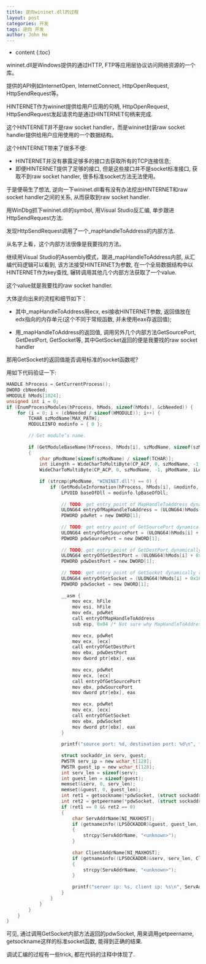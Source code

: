 ```yaml
---
title: 逆向wininet.dll的过程
layout: post
categories: 开发
tags: 逆向 开发
author: John He
---
```


* content
{:toc}

wininet.dll是Windows提供的通过HTTP, FTP等应用层协议访问网络资源的一个库。

提供的API例如InternetOpen, InternetConnect, HttpOpenRequest, HttpSendRequest等。

HINTERNET作为wininet提供给用户应用的句柄, HttpOpenRequest, HttpSendRequest发起请求均是通过HINTERNET句柄来完成.

这个HINTERNET并不是raw socket handler，而是wininet封装raw socket handler提供给用户应用使用的一个数据结构。

这个HINTERNET带来了很多不便:
- HINTERNET并没有暴露足够多的接口去获取所有的TCP连接信息;
- 即便HINTERNET提供了足够的接口, 但是这些接口并不是socket标准接口, 获取不到raw socket handler, 很多标准socket方法无法使用。

于是便萌生了想法, 逆向一下wininet.dll看有没有办法挖出HINTERNET和raw socket handler之间的关系, 从而获取到raw socket handler.

用WinDbg抓下wininet.dll的symbol, 用Visual Studio反汇编, 单步跟进HttpSendRequest方法.

发现HttpSendRequest调用了一个_mapHandleToAddress的内部方法.

从名字上看，这个内部方法很像是我要找的方法。

继续用Visual Studio的Assembly模式，跟进_mapHandleToAddress内部, 从汇编代码逻辑可以看到, 该方法接受HINTERNET为参数, 在一个全局数据结构中以HINTERNET作为key查找, 辗转调用其他几个内部方法获取了一个value.

这个value就是我要找的raw socket handler.

大体逆向出来的流程和细节如下：

- 其中_mapHandleToAddress用ecx, esi接收HINTERNET参数, 返回值放在edx指向的内存单元(这个不同于常规函数, 并未使用eax存返回值);

- 用_mapHandleToAddress的返回值, 调用另外几个内部方法GetSourcePort, GetDestPort, GetSocket等, 其中GetSocket返回的便是我要找的raw socket handler

那用GetSocket的返回值能否调用标准的socket函数呢?

用如下代码验证一下:

```c
HANDLE hProcess = GetCurrentProcess();
DWORD cbNeeded;
HMODULE hMods[1024];
unsigned int i = 0;
if (EnumProcessModules(hProcess, hMods, sizeof(hMods), &cbNeeded)) {
    for (i = 0; i < (cbNeeded / sizeof(HMODULE)); i++) {
        TCHAR szModName[MAX_PATH];
        MODULEINFO modinfo = { 0 };
 
        // Get module’s name.
 
        if (GetModuleBaseName(hProcess, hMods[i], szModName, sizeof(szModName) / sizeof(TCHAR)))
        {
            char pModName[sizeof(szModName) / sizeof(TCHAR)];
            int iLength = WideCharToMultiByte(CP_ACP, 0, szModName, -1, NULL, 0, NULL, NULL);
            WideCharToMultiByte(CP_ACP, 0, szModName, -1, pModName, iLength, NULL, NULL);
 
            if (strcmp(pModName, "WININET.dll") == 0) {
                if (GetModuleInformation(hProcess, hMods[i], &modinfo, sizeof(modinfo)) != 0) {
                    LPVOID baseOfDll = modinfo.lpBaseOfDll;
                    
                    // TODO: get entry point of MapHandleToAddress dynamically rather than hardcoding offset.
                    ULONG64 entryOfMapHandleToAddress = (ULONG64)hMods[i] + 0xB08F0;
                    PDWORD pdwRet = new DWORD[1];
 
                    // TODO: get entry point of GetSourcePort dynamically rather than hardcoding offset.
                    ULONG64 entryOfGetSourcePort = (ULONG64)hMods[i] + 0x16EA39;
                    PDWORD pdwSourcePort = new DWORD[1];
 
                    // TODO: get entry point of GetDestPort dynamically rather than hardcoding offset.
                    ULONG64 entryOfGetDestPort = (ULONG64)hMods[i] + 0x16E965;
                    PDWORD pdwDestPort = new DWORD[1];
 
                    // TODO: get entry point of GetSocket dynamically rather than hardcoding offset.
                    ULONG64 entryOfGetSocket = (ULONG64)hMods[i] + 0x16EA03;
                    PDWORD pdwSocket = new DWORD[1];
 
                    __asm {
                        mov ecx, hFile
                        mov esi, hFile
                        mov edx, pdwRet
                        call entryOfMapHandleToAddress
                        sub esp, 0x04 /* Not sure why MapHandleToAddress doesn't restore esp correctly, manually restore it */
 
                        mov ecx, pdwRet
                        mov ecx, [ecx]
                        call entryOfGetDestPort
                        mov ebx, pdwDestPort
                        mov dword ptr[ebx], eax
 
                        mov ecx, pdwRet
                        mov ecx, [ecx]
                        call entryOfGetSourcePort
                        mov ebx, pdwSourcePort
                        mov dword ptr[ebx], eax
 
                        mov ecx, pdwRet
                        mov ecx, [ecx]
                        call entryOfGetSocket
                        mov ebx, pdwSocket
                        mov dword ptr[ebx], eax
                    }
 
                    printf("source port: %d, destination port: %d\n", *pdwSourcePort, *pdwDestPort);
 
                    struct sockaddr_in serv, guest;
                    PWSTR serv_ip = new wchar_t[128];
                    PWSTR guest_ip = new wchar_t[128];
                    int serv_len = sizeof(serv);
                    int guest_len = sizeof(guest);
                    memset(&serv, 0, serv_len);
                    memset(&guest, 0, guest_len);
                    int ret1 = getsockname(*pdwSocket, (struct sockaddr *)&serv, &serv_len);
                    int ret2 = getpeername(*pdwSocket, (struct sockaddr *)&guest, &guest_len);
                    if (ret1 == 0 && ret2 == 0)
                    {
                        char ServAddrName[NI_MAXHOST];
                        if (getnameinfo((LPSOCKADDR)&guest, guest_len, ServAddrName, sizeof(ServAddrName), NULL, 0, NI_NUMERICHOST) != 0)
                        {
                            strcpy(ServAddrName, "<unknown>");
                        }
 
                        char ClientAddrName[NI_MAXHOST];
                        if (getnameinfo((LPSOCKADDR)&serv, serv_len, ClientAddrName, sizeof(ClientAddrName), NULL, 0, NI_NUMERICHOST) != 0)
                        {
                            strcpy(ServAddrName, "<unknown>");
                        }
 
                        printf("server ip: %s, client ip: %s\n", ServAddrName, ClientAddrName);                         
                    }
                }
            }
        }
    }
}
```


可见, 通过调用GetSocket内部方法返回的pdwSocket, 用来调用getpeername, getsockname这样的标准socket函数, 能得到正确的结果.

调试汇编的过程有一些trick, 都在代码的注释中体现了.



